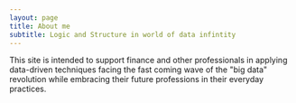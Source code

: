 ```yaml
---
layout: page
title: About me
subtitle: Logic and Structure in world of data infintity
---
```


 This site is intended to support finance and other professionals in applying data-driven techniques facing the fast coming wave of the "big data" revolution while embracing their future professions in their everyday practices.

 
